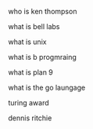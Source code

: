 who is ken thompson

what is bell labs

what is unix


what is b progmraing

what is plan 9


what is the go laungage

turing award

dennis ritchie
